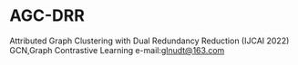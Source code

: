 # AGC-DRR
Attributed Graph Clustering with Dual Redundancy Reduction (IJCAI 2022)
GCN,Graph Contrastive Learning
e-mail:glnudt@163.com 
